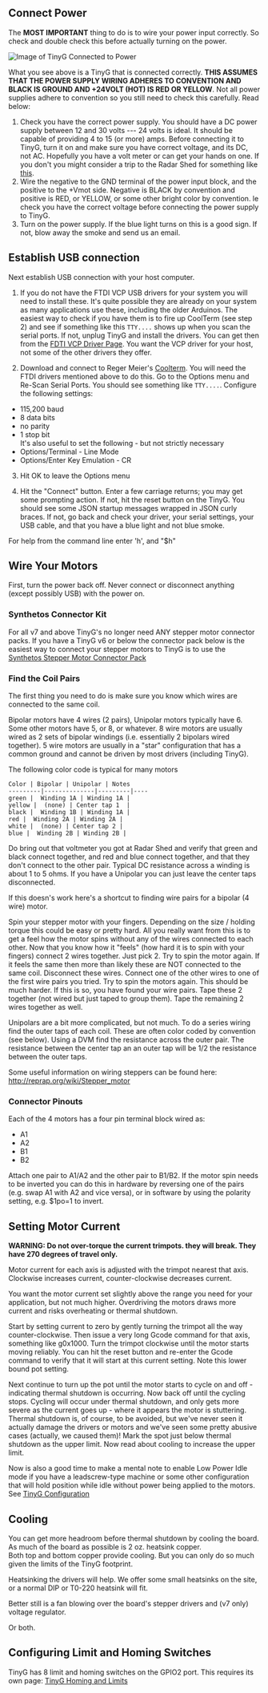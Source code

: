 ## Connect Power
The **MOST IMPORTANT** thing to do is to wire your power input correctly. So check and double check this before actually turning on the power.

![Image of TinyG Connected to Power](http://farm9.staticflickr.com/8225/8503620821_795a1fa867_b.jpg)

What you see above is a TinyG that is connected correctly. **THIS ASSUMES THAT THE POWER SUPPLY WIRING ADHERES TO CONVENTION AND BLACK IS GROUND AND +24VOLT (HOT) IS RED OR YELLOW**. Not all power supplies adhere to convention so you still need to check this carefully. Read below:

1. Check you have the correct power supply. You should have a DC power supply between 12 and 30 volts --- 24 volts is ideal. It should be capable of providing 4 to 15 (or more) amps. Before connecting it to TinyG, turn it on and make sure you have correct voltage, and its DC, not AC. Hopefully you have a volt meter or can get your hands on one. If you don't you might consider a trip to the Radar Shed for something like [this](http://www.radioshack.com/product/index.jsp?productId=4214667).
1. Wire the negative to the GND terminal of the power input block, and the positive to the +Vmot side. Negative is BLACK by convention and positive is RED, or YELLOW, or some other bright color by convention. le check you have the correct voltage before connecting the power supply to TinyG.
1. Turn on the power supply. If the blue light turns on this is a good sign. If not, blow away the smoke and send us an email.

## Establish USB connection
Next establish USB connection with your host computer. 

1. If you do not have the FTDI VCP USB drivers for your system you will need to install these. It's quite possible they are already on your system as many applications use these, including the older Arduinos. The easiest way to check if you have them is to fire up CoolTerm (see step 2) and see if something like this `TTY....` shows up when you scan the serial ports. If not, unplug TinyG and install the drivers. You can get then from the [FDTI VCP Driver Page](http://www.ftdichip.com/Drivers/VCP.htm). You want the VCP driver for your host, not some of the other drivers they offer.

2. Download and connect to Reger Meier's [Coolterm](http://freeware.the-meiers.org/). You will need the FTDI drivers mentioned above to do this. Go to the Options menu and Re-Scan Serial Ports. You should see something like `TTY....`. Configure the following settings:
 * 115,200 baud
 * 8 data bits
 * no parity
 * 1 stop bit<br>
It's also useful to set the following - but not strictly necessary
 * Options/Terminal - Line Mode
 * Options/Enter Key Emulation - CR

3. Hit OK to leave the Options menu 

3. Hit the "Connect" button. Enter a few carriage returns; you may get some prompting action. If not, hit the reset button on the TinyG. You should see some JSON startup messages wrapped in JSON curly braces. If not, go back and check your driver, your serial settings, your USB cable, and that you have a blue light and not blue smoke.

For help from the command line enter 'h', and "$h"

## Wire Your Motors
First, turn the power back off. Never connect or disconnect anything (except possibly USB) with the power on.

### Synthetos Connector Kit
For all v7 and above TinyG's no longer need ANY stepper motor connector packs.  If you have a TinyG v6 or below the connector pack below is the easiest way to connect your stepper motors to TinyG is to use the [Synthetos Stepper Motor Connector Pack](https://www.synthetos.com/webstore/index.php/stepper-motor-connector-pack.html)

### Find the Coil Pairs
The first thing you need to do is make sure you know which wires are connected to the same coil. 

Bipolar motors have 4 wires (2 pairs), Unipolar motors typically have 6. <br>
Some other motors have 5, or 8, or whatever. 8 wire motors are usually wired as 2 sets of bipolar windings (i.e. essentially 2 bipolars wired together). 5 wire motors are usually in a "star" configuration that has a common ground and cannot be driven by most drivers (including TinyG).

The following color code is typical for many motors

	Color | Bipolar | Unipolar | Notes
	---------|--------------|---------|----
	green |  Winding 1A | Winding 1A |
	yellow |  (none) | Center tap 1  |
	black |  Winding 1B | Winding 1A |
	red |  Winding 2A | Winding 2A |
	white |  (none) | Center tap 2 |
	blue |  Winding 2B | Winding 2B |

Do bring out that voltmeter you got at Radar Shed and verify that green and black connect together, and red and blue connect together, and that they don't connect to the other pair. Typical DC resistance across a winding is about 1 to 5 ohms. If you have a Unipolar you can just leave the center taps disconnected.

If this doesn's work here's a shortcut to finding wire pairs for a bipolar (4 wire) motor.

Spin your stepper motor with your fingers. Depending on the size / holding torque this could be easy or pretty hard. All you really want from this is to get a feel how the motor spins without any of the wires connected to each other. Now that you know how it "feels" (how hard it is to spin with your fingers) connect 2 wires together. Just pick 2. Try to spin the motor again. If it feels the same then more than likely these are NOT connected to the same coil. Disconnect these wires. Connect one of the other wires to one of the first wire pairs you tried. Try to spin the motors again. This should be much harder. If this is so, you have found your wire pairs. Tape these 2 together (not wired but just taped to group them). Tape the remaining 2 wires together as well. 

Unipolars are a bit more complicated, but not much. To do a series wiring find the outer taps of each coil. These are often color coded by convention (see below). Using a DVM find the resistance across the outer pair. The resistance between the center tap an an outer tap will be 1/2 the resistance between the outer taps. 

Some useful information on wiring steppers can be found here: http://reprap.org/wiki/Stepper_motor

### Connector Pinouts
Each of the 4 motors has a four pin terminal block wired as: 

* A1
* A2
* B1
* B2

Attach one pair to A1/A2 and the other pair to B1/B2. If the motor spin needs to be inverted you can do this in hardware by reversing one of the pairs (e.g. swap A1 with A2 and vice versa), or in software by using the polarity setting, e.g. $1po=1 to invert.

## Setting Motor Current
**WARNING: Do not over-torque the current trimpots. they will break. They have 270 degrees of travel only.**

Motor current for each axis is adjusted with the trimpot nearest that axis. Clockwise increases current, counter-clockwise decreases current.

You want the motor current set slightly above the range you need for your application, but not much higher. Overdriving the motors draws more current and risks overheating or thermal shutdown. 

Start by setting current to zero by gently turning the trimpot all the way counter-clockwise. Then issue a very long Gcode command for that axis, something like g0x1000.  Turn the trimpot clockwise until the motor starts moving reliably. You can hit the reset button and re-enter the Gcode command to verify that it will start at this current setting. Note this lower bound pot setting. 

Next continue to turn up the pot until the motor starts to cycle on and off - indicating thermal shutdown is occurring. Now back off until the cycling stops. Cycling will occur under thermal shutdown, and only gets more severe as the current goes up - where it appears the motor is stuttering. Thermal shutdown is, of course, to be avoided, but we've never seen it actually damage the drivers or motors and we've seen some pretty abusive cases (actually, we caused them)! Mark the spot just below thermal shutdown as the upper limit. Now read about cooling to increase the upper limit. 

Now is also a good time to make a mental note to enable Low Power Idle mode if you have a leadscrew-type machine or some other configuration that will hold position while idle without power being applied to the motors. See [TinyG Configuration](https://github.com/synthetos/TinyG/wiki/TinyG-Configuration)

## Cooling
You can get more headroom before thermal shutdown by cooling the board. As much of the board as possible is 2 oz. heatsink copper.<br>Both top and bottom copper provide cooling. But you can only do so much given the limits of the TinyG footprint. 

Heatsinking the drivers will help. We offer some small heatsinks on the site, or a normal DIP or T0-220 heatsink will fit.

Better still is a fan blowing over the board's stepper drivers and (v7 only) voltage regulator. 

Or both. 

## Configuring Limit and Homing Switches
TinyG has 8 limit and homing switches on the GPIO2 port. This requires its own page: [TinyG Homing and Limits](https://github.com/synthetos/TinyG/wiki/TinyG-Homing) 